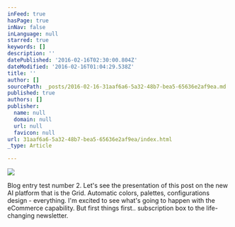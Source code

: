```yaml
---
inFeed: true
hasPage: true
inNav: false
inLanguage: null
starred: true
keywords: []
description: ''
datePublished: '2016-02-16T02:30:00.804Z'
dateModified: '2016-02-16T01:04:29.538Z'
title: ''
author: []
sourcePath: _posts/2016-02-16-31aaf6a6-5a32-48b7-bea5-65636e2af9ea.md
published: true
authors: []
publisher:
  name: null
  domain: null
  url: null
  favicon: null
url: 31aaf6a6-5a32-48b7-bea5-65636e2af9ea/index.html
_type: Article

---
```

![](https://the-grid-user-content.s3-us-west-2.amazonaws.com/6cbd3e79-11c8-44d0-ab6e-f6962fdba3cb.jpg)

Blog entry test number 2\.  Let's see the presentation of this post on the new AI platform that is the Grid.  Automatic colors, palettes, configurations design - everything.  I'm excited to see what's going to happen with the eCommerce capability.  But first things first.. subscription box to the life-changing newsletter.